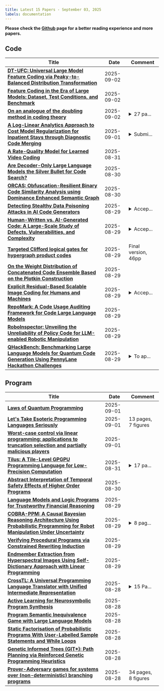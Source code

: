 ```yaml
---
title: Latest 15 Papers - September 03, 2025
labels: documentation
---
```

**Please check the [Github](https://github.com/zezhishao/MTS_Daily_ArXiv) page for a better reading experience and more papers.**

## Code
| **Title** | **Date** | **Comment** |
| --- | --- | --- |
| **[DT-UFC: Universal Large Model Feature Coding via Peaky-to-Balanced Distribution Transformation](http://arxiv.org/abs/2506.16495v2)** | 2025-09-02 |  |
| **[Feature Coding in the Era of Large Models: Dataset, Test Conditions, and Benchmark](http://arxiv.org/abs/2412.04307v4)** | 2025-09-02 |  |
| **[On an analogue of the doubling method in coding theory](http://arxiv.org/abs/2503.10201v2)** | 2025-09-02 | <details><summary>27 pa...</summary><p>27 pages; changes: extended abstract and introduction, corrected typos</p></details> |
| **[A Log-Linear Analytics Approach to Cost Model Regularization for Inpatient Stays through Diagnostic Code Merging](http://arxiv.org/abs/2507.03843v2)** | 2025-09-01 | <details><summary>Submi...</summary><p>Submitted to MLHC 2025</p></details> |
| **[A Rate-Quality Model for Learned Video Coding](http://arxiv.org/abs/2505.02720v2)** | 2025-08-31 |  |
| **[Are Decoder-Only Large Language Models the Silver Bullet for Code Search?](http://arxiv.org/abs/2410.22240v2)** | 2025-08-30 |  |
| **[ORCAS: Obfuscation-Resilient Binary Code Similarity Analysis using Dominance Enhanced Semantic Graph](http://arxiv.org/abs/2506.06161v2)** | 2025-08-30 |  |
| **[Detecting Stealthy Data Poisoning Attacks in AI Code Generators](http://arxiv.org/abs/2508.21636v1)** | 2025-08-29 | <details><summary>Accep...</summary><p>Accepted to the 3rd IEEE International Workshop on Reliable and Secure AI for Software Engineering (ReSAISE, 2025), co-located with ISSRE 2025</p></details> |
| **[Human-Written vs. AI-Generated Code: A Large-Scale Study of Defects, Vulnerabilities, and Complexity](http://arxiv.org/abs/2508.21634v1)** | 2025-08-29 | <details><summary>Accep...</summary><p>Accepted to the 36th IEEE International Symposium on Software Reliability Engineering (ISSRE, 2025)</p></details> |
| **[Targeted Clifford logical gates for hypergraph product codes](http://arxiv.org/abs/2411.17050v3)** | 2025-08-29 | Final version, 46pp |
| **[On the Weight Distribution of Concatenated Code Ensemble Based on the Plotkin Construction](http://arxiv.org/abs/2508.21515v1)** | 2025-08-29 |  |
| **[Explicit Residual-Based Scalable Image Coding for Humans and Machines](http://arxiv.org/abs/2506.19297v2)** | 2025-08-29 | <details><summary>Accep...</summary><p>Accepted to IEEE 27th International Workshop on Multimedia Signal Processing (MMSP 2025)</p></details> |
| **[RepoMark: A Code Usage Auditing Framework for Code Large Language Models](http://arxiv.org/abs/2508.21432v1)** | 2025-08-29 |  |
| **[RoboInspector: Unveiling the Unreliability of Policy Code for LLM-enabled Robotic Manipulation](http://arxiv.org/abs/2508.21378v1)** | 2025-08-29 |  |
| **[QHackBench: Benchmarking Large Language Models for Quantum Code Generation Using PennyLane Hackathon Challenges](http://arxiv.org/abs/2506.20008v2)** | 2025-08-29 | <details><summary>To ap...</summary><p>To appear at the IEEE International Conference on Quantum Artificial Intelligence (QAI), Naples, Italy, November 2025</p></details> |

## Program
| **Title** | **Date** | **Comment** |
| --- | --- | --- |
| **[Laws of Quantum Programming](http://arxiv.org/abs/2412.19463v2)** | 2025-09-01 |  |
| **[Let's Take Esoteric Programming Languages Seriously](http://arxiv.org/abs/2505.15327v2)** | 2025-09-01 | 13 pages, 7 figures |
| **[Worst-case control via linear programming: applications to truncation selection and partially malicious players](http://arxiv.org/abs/2409.14547v2)** | 2025-09-01 |  |
| **[Tilus: A Tile-Level GPGPU Programming Language for Low-Precision Computation](http://arxiv.org/abs/2504.12984v3)** | 2025-08-31 | <details><summary>17 pa...</summary><p>17 pages, 14 figures, 1 table</p></details> |
| **[Abstract Interpretation of Temporal Safety Effects of Higher Order Programs](http://arxiv.org/abs/2408.02791v3)** | 2025-08-30 |  |
| **[Language Models and Logic Programs for Trustworthy Financial Reasoning](http://arxiv.org/abs/2508.21051v2)** | 2025-08-29 |  |
| **[COBRA-PPM: A Causal Bayesian Reasoning Architecture Using Probabilistic Programming for Robot Manipulation Under Uncertainty](http://arxiv.org/abs/2403.14488v4)** | 2025-08-29 | <details><summary>8 pag...</summary><p>8 pages, 7 figures, accepted to the 2025 IEEE European Conference on Mobile Robots (ECMR 2025)</p></details> |
| **[Verifying Procedural Programs via Constrained Rewriting Induction](http://arxiv.org/abs/1409.0166v6)** | 2025-08-29 |  |
| **[Endmember Extraction from Hyperspectral Images Using Self-Dictionary Approach with Linear Programming](http://arxiv.org/abs/2404.13098v3)** | 2025-08-29 |  |
| **[CrossTL: A Universal Programming Language Translator with Unified Intermediate Representation](http://arxiv.org/abs/2508.21256v1)** | 2025-08-28 | <details><summary>15 Pa...</summary><p>15 Pages, 5 Figures, 1 Table. Introduces CrossTL, a universal programming language translator enabling bidirectional translation between 8 programming languages (CUDA, HIP, Metal, DirectX HLSL, OpenGL GLSL, Vulkan SPIR-V, Rust, Mojo) through a unified intermediate representation called CrossGL. Includes comprehensive evaluation with complex real-world examples</p></details> |
| **[Active Learning for Neurosymbolic Program Synthesis](http://arxiv.org/abs/2508.15750v2)** | 2025-08-28 |  |
| **[Program Semantic Inequivalence Game with Large Language Models](http://arxiv.org/abs/2505.03818v2)** | 2025-08-28 |  |
| **[Static Factorisation of Probabilistic Programs With User-Labelled Sample Statements and While Loops](http://arxiv.org/abs/2508.20922v1)** | 2025-08-28 |  |
| **[Genetic Informed Trees (GIT*): Path Planning via Reinforced Genetic Programming Heuristics](http://arxiv.org/abs/2508.20871v1)** | 2025-08-28 |  |
| **[Prover-Adversary games for systems over (non-deterministic) branching programs](http://arxiv.org/abs/2508.16014v2)** | 2025-08-28 | 34 pages, 8 figures |

